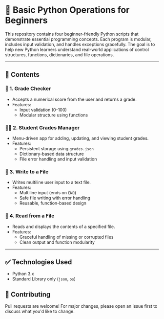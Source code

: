 # 📘 Basic Python Operations for Beginners

This repository contains four beginner-friendly Python scripts that demonstrate essential programming concepts. Each program is modular, includes input validation, and handles exceptions gracefully. The goal is to help new Python learners understand real-world applications of control structures, functions, dictionaries, and file operations.

---

## 🧩 Contents

### 🔢 1. Grade Checker
- Accepts a numerical score from the user and returns a grade.
- Features:
  - Input validation (0–100)
  - Modular structure using functions

### 👩‍🎓 2. Student Grades Manager
- Menu-driven app for adding, updating, and viewing student grades.
- Features:
  - Persistent storage using `grades.json`
  - Dictionary-based data structure
  - File error handling and input validation

### 📝 3. Write to a File
- Writes multiline user input to a text file.
- Features:
  - Multiline input (ends on `END`)
  - Safe file writing with error handling
  - Reusable, function-based design

### 📖 4. Read from a File
- Reads and displays the contents of a specified file.
- Features:
  - Graceful handling of missing or corrupted files
  - Clean output and function modularity

---

## ✅ Technologies Used

- Python 3.x
- Standard Library only (`json`, `os`)

## 🤝 Contributing
Pull requests are welcome! For major changes, please open an issue first to discuss what you'd like to change.


